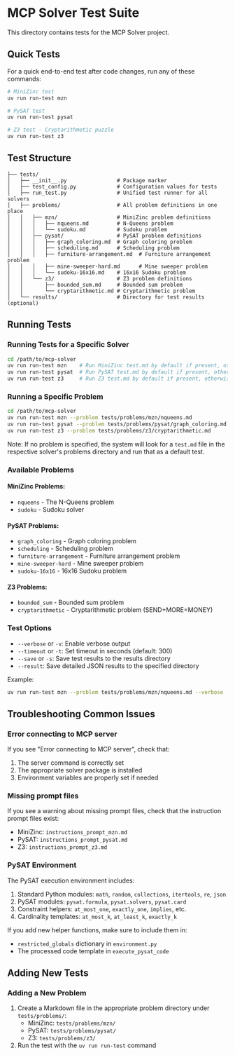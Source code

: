 # MCP Solver Test Suite

This directory contains tests for the MCP Solver project.

## Quick Tests

For a quick end-to-end test after code changes, run any of these commands:

```bash
# MiniZinc test 
uv run run-test mzn 

# PySAT test 
uv run run-test pysat 

# Z3 test - Cryptarithmetic puzzle
uv run run-test z3 
```

## Test Structure

```
├── tests/
│   ├── __init__.py                # Package marker
│   ├── test_config.py             # Configuration values for tests
│   ├── run_test.py                # Unified test runner for all solvers
│   ├── problems/                  # All problem definitions in one place
│   │   ├── mzn/                   # MiniZinc problem definitions
│   │   │   ├── nqueens.md         # N-Queens problem
│   │   │   └── sudoku.md          # Sudoku problem
│   │   ├── pysat/                 # PySAT problem definitions
│   │   │   ├── graph_coloring.md  # Graph coloring problem
│   │   │   ├── scheduling.md      # Scheduling problem
│   │   │   ├── furniture-arrangement.md  # Furniture arrangement problem
│   │   │   ├── mine-sweeper-hard.md      # Mine sweeper problem
│   │   │   └── sudoku-16x16.md    # 16x16 Sudoku problem
│   │   └── z3/                    # Z3 problem definitions
│   │       ├── bounded_sum.md     # Bounded sum problem
│   │       └── cryptarithmetic.md # Cryptarithmetic problem
│   └── results/                   # Directory for test results (optional)
```

## Running Tests

### Running Tests for a Specific Solver

```bash
cd /path/to/mcp-solver
uv run run-test mzn    # Run MiniZinc test.md by default if present, otherwise all MiniZinc tests
uv run run-test pysat  # Run PySAT test.md by default if present, otherwise all PySAT tests
uv run run-test z3     # Run Z3 test.md by default if present, otherwise all Z3 tests
```

### Running a Specific Problem

```bash
cd /path/to/mcp-solver
uv run run-test mzn --problem tests/problems/mzn/nqueens.md
uv run run-test pysat --problem tests/problems/pysat/graph_coloring.md
uv run run-test z3 --problem tests/problems/z3/cryptarithmetic.md
```

Note: If no problem is specified, the system will look for a `test.md` file in the respective solver's problems directory and run that as a default test.

### Available Problems

#### MiniZinc Problems:
- `nqueens` - The N-Queens problem
- `sudoku` - Sudoku solver

#### PySAT Problems:
- `graph_coloring` - Graph coloring problem
- `scheduling` - Scheduling problem
- `furniture-arrangement` - Furniture arrangement problem
- `mine-sweeper-hard` - Mine sweeper problem
- `sudoku-16x16` - 16x16 Sudoku problem

#### Z3 Problems:
- `bounded_sum` - Bounded sum problem
- `cryptarithmetic` - Cryptarithmetic problem (SEND+MORE=MONEY)

### Test Options

- `--verbose` or `-v`: Enable verbose output
- `--timeout` or `-t`: Set timeout in seconds (default: 300)
- `--save` or `-s`: Save test results to the results directory
- `--result`: Save detailed JSON results to the specified directory

Example:
```bash
uv run run-test mzn --problem tests/problems/mzn/nqueens.md --verbose --timeout 120 --save --result ./json_results
```

## Troubleshooting Common Issues

### Error connecting to MCP server

If you see "Error connecting to MCP server", check that:
1. The server command is correctly set
2. The appropriate solver package is installed
3. Environment variables are properly set if needed

### Missing prompt files

If you see a warning about missing prompt files, check that the instruction prompt files exist:
- MiniZinc: `instructions_prompt_mzn.md`
- PySAT: `instructions_prompt_pysat.md`
- Z3: `instructions_prompt_z3.md`

### PySAT Environment

The PySAT execution environment includes:

1. Standard Python modules: `math`, `random`, `collections`, `itertools`, `re`, `json`
2. PySAT modules: `pysat.formula`, `pysat.solvers`, `pysat.card`
3. Constraint helpers: `at_most_one`, `exactly_one`, `implies`, etc.
4. Cardinality templates: `at_most_k`, `at_least_k`, `exactly_k`

If you add new helper functions, make sure to include them in:
- `restricted_globals` dictionary in `environment.py`
- The processed code template in `execute_pysat_code`

## Adding New Tests

### Adding a New Problem

1. Create a Markdown file in the appropriate problem directory under `tests/problems/`:
   - MiniZinc: `tests/problems/mzn/`
   - PySAT: `tests/problems/pysat/`
   - Z3: `tests/problems/z3/`
2. Run the test with the `uv run run-test` command 